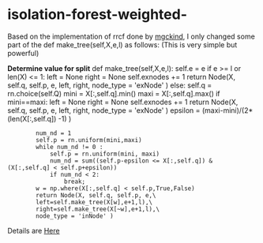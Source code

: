 # isolation-forest-weighted-


Based on the implementation of rrcf done by [mgckind](https://github.com/mgckind/iso_forest.git), 
I only changed some part of the def make_tree(self,X,e,l) as follows:
(This is very simple but powerful)

**Determine value for split**
    def make_tree(self,X,e,l):
        self.e = e
        if e >= l or len(X) <= 1:
            left = None
            right = None
            self.exnodes += 1
            return Node(X, self.q, self.p, e, left, right, node_type = 'exNode' )
        else:
            self.q = rn.choice(self.Q)
            mini = X[:,self.q].min()
            maxi = X[:,self.q].max()
            if mini==maxi:
                left = None
                right = None
                self.exnodes += 1
                return Node(X, self.q, self.p, e, left, right, node_type = 'exNode' )
            epsilon = (maxi-mini)/(2*(len(X[:,self.q]) -1) )
            
            num_nd = 1
            self.p = rn.uniform(mini,maxi)
            while num_nd != 0 :
                self.p = rn.uniform(mini, maxi)
                num_nd = sum((self.p-epsilon <= X[:,self.q]) &  (X[:,self.q] < self.p+epsilon))
                if num_nd < 2:
                    break;
            w = np.where(X[:,self.q] < self.p,True,False)
            return Node(X, self.q, self.p, e,\
            left=self.make_tree(X[w],e+1,l),\
            right=self.make_tree(X[~w],e+1,l),\
            node_type = 'inNode' )
 


Details are [Here](https://arxiv.org/abs/2202.01891)


